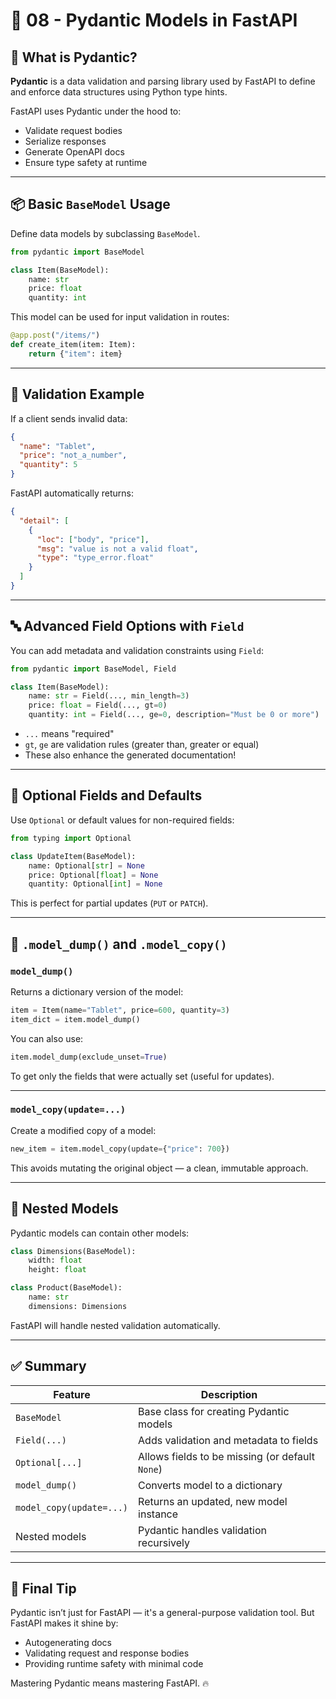 # 🧬 08 - Pydantic Models in FastAPI

## 🧠 What is Pydantic?

**Pydantic** is a data validation and parsing library used by FastAPI to define and enforce data structures using Python type hints.

FastAPI uses Pydantic under the hood to:

- Validate request bodies
- Serialize responses
- Generate OpenAPI docs
- Ensure type safety at runtime

---

## 📦 Basic `BaseModel` Usage

Define data models by subclassing `BaseModel`.

```python
from pydantic import BaseModel

class Item(BaseModel):
    name: str
    price: float
    quantity: int
```

This model can be used for input validation in routes:

```python
@app.post("/items/")
def create_item(item: Item):
    return {"item": item}
```

---

## 🧪 Validation Example

If a client sends invalid data:

```json
{
  "name": "Tablet",
  "price": "not_a_number",
  "quantity": 5
}
```

FastAPI automatically returns:

```json
{
  "detail": [
    {
      "loc": ["body", "price"],
      "msg": "value is not a valid float",
      "type": "type_error.float"
    }
  ]
}
```

---

## 🔤 Advanced Field Options with `Field`

You can add metadata and validation constraints using `Field`:

```python
from pydantic import BaseModel, Field

class Item(BaseModel):
    name: str = Field(..., min_length=3)
    price: float = Field(..., gt=0)
    quantity: int = Field(..., ge=0, description="Must be 0 or more")
```

* `...` means "required"
* `gt`, `ge` are validation rules (greater than, greater or equal)
* These also enhance the generated documentation!

---

## 🧩 Optional Fields and Defaults

Use `Optional` or default values for non-required fields:

```python
from typing import Optional

class UpdateItem(BaseModel):
    name: Optional[str] = None
    price: Optional[float] = None
    quantity: Optional[int] = None
```

This is perfect for partial updates (`PUT` or `PATCH`).

---

## 🔁 `.model_dump()` and `.model_copy()`

### `model_dump()`

Returns a dictionary version of the model:

```python
item = Item(name="Tablet", price=600, quantity=3)
item_dict = item.model_dump()
```

You can also use:

```python
item.model_dump(exclude_unset=True)
```

To get only the fields that were actually set (useful for updates).

---

### `model_copy(update=...)`

Create a modified copy of a model:

```python
new_item = item.model_copy(update={"price": 700})
```

This avoids mutating the original object — a clean, immutable approach.

---

## 🔗 Nested Models

Pydantic models can contain other models:

```python
class Dimensions(BaseModel):
    width: float
    height: float

class Product(BaseModel):
    name: str
    dimensions: Dimensions
```

FastAPI will handle nested validation automatically.

---

## ✅ Summary

| Feature                  | Description                                     |
| ------------------------ | ----------------------------------------------- |
| `BaseModel`              | Base class for creating Pydantic models         |
| `Field(...)`             | Adds validation and metadata to fields          |
| `Optional[...]`          | Allows fields to be missing (or default `None`) |
| `model_dump()`           | Converts model to a dictionary                  |
| `model_copy(update=...)` | Returns an updated, new model instance          |
| Nested models            | Pydantic handles validation recursively         |

---

## 🧠 Final Tip

Pydantic isn’t just for FastAPI — it's a general-purpose validation tool. But FastAPI makes it shine by:

* Autogenerating docs
* Validating request and response bodies
* Providing runtime safety with minimal code

Mastering Pydantic means mastering FastAPI. 🔥

